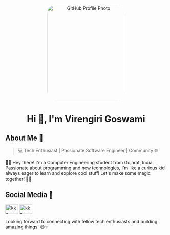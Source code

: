 

<div align="center">
  <img src="[https://khushalk.vercel.app/Profile/KhushalK.jpg](https://media.licdn.com/dms/image/D4D03AQEAOokcN4pUrA/profile-displayphoto-shrink_800_800/0/1710658456353?e=1722470400&v=beta&t=c9ifpNBD-vDhZcwN9L-C6KCuHSig6F-SvRNQ41r6lXk)" alt="GitHub Profile Photo" style="width: 245px; height: 300px; object-fit: cover; border-radius: 10%;">
  <h1>Hi 👋, I'm Virengiri Goswami</h1>
</div>


## About Me 👤
> 💻 Tech Enthusiast | Passionate Software Engineer | Community 🌐

👨‍💻 Hey there! I'm a Computer Engineering student from Gujarat, India. Passionate about programming and new technologies, I'm like a curious kid always eager to learn and explore cool stuff! Let's make some magic together! 🚀✨




## Social Media 📱

<p align="left">
<a href="https://linkedin.com/in/virengiri-goswami" target="blank"><img align="center" src="https://raw.githubusercontent.com/rahuldkjain/github-profile-readme-generator/master/src/images/icons/Social/linked-in-alt.svg" alt="kk-linkedin" height="30" width="40" /></a>
<a href="https://www.instagram.com/goswamiveerengiri/" target="blank"><img align="center" src="https://raw.githubusercontent.com/rahuldkjain/github-profile-readme-generator/master/src/images/icons/Social/instagram.svg" alt="kk-instagram" height="30" width="40" /></a>
</p>

Looking forward to connecting with fellow tech enthusiasts and building amazing things! 😊✨
